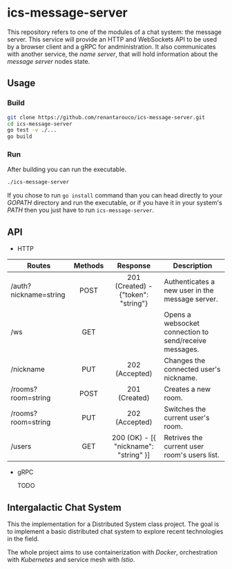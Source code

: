 # ics-message-server

This repository refers to one of the modules of a chat system: the message
server. This service will provide an HTTP and WebSockets API to be used by a
browser client and a gRPC for andministration. It also communicates with another
service, the _name server_, that will hold information about the
_message server_ nodes state.

## Usage

### Build

```sh
git clone https://github.com/renantarouco/ics-message-server.git
cd ics-message-server
go test -v ./...
go build
```

### Run

After building you can run the executable.

```sh
./ics-message-server
```

If you chose to run `go install` command than you can head directly to your
_GOPATH_ directory and run the executable, or if you have it in your system's
_PATH_ then you just have to run `ics-message-server`.

## API

- HTTP

|Routes               |Methods|Response           |Description                                    |
|---------------------|:-----:|:-----------------:|-----------------------------------------------|
|/auth?nickname=string|POST   |201 (Created) - {"token": "string"}|Authenticates a new user in the message server.|
|/ws|GET   ||Opens a websocket connection to send/receive messages.|
|/nickname|PUT|202 (Accepted)|Changes the connected user's nickname.|
|/rooms?room=string|POST|201 (Created)|Creates a new room.|
|/rooms?room=string|PUT|202 (Accepted)|Switches the current user's room.|
|/users|GET|200 (OK) - [{ "nickname": "string" }]|Retrives the current user room's users list.|

- gRPC

  TODO

## Intergalactic Chat System

This the implementation for a Distributed System class project. The goal is to
implement a basic distributed chat system to explore recent technologies in the
field.

The whole project aims to use containerization with _Docker_, orchestration with
_Kubernetes_ and service mesh with _Istio_.
